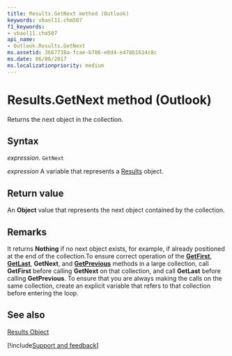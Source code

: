 ```yaml
---
title: Results.GetNext method (Outlook)
keywords: vbaol11.chm507
f1_keywords:
- vbaol11.chm507
api_name:
- Outlook.Results.GetNext
ms.assetid: 3667738a-fcae-b786-e8d4-e478b1614c8c
ms.date: 06/08/2017
ms.localizationpriority: medium
---
```



# Results.GetNext method (Outlook)

Returns the next object in the collection. 


## Syntax

_expression_. `GetNext`

_expression_ A variable that represents a [Results](Outlook.Results.md) object.


## Return value

An **Object** value that represents the next object contained by the collection.


## Remarks

It returns **Nothing** if no next object exists, for example, if already positioned at the end of the collection.To ensure correct operation of the **[GetFirst](Outlook.Results.GetFirst.md)**, **[GetLast](Outlook.Results.GetLast.md)**, **GetNext**, and **[GetPrevious](Outlook.Results.GetPrevious.md)** methods in a large collection, call **GetFirst** before calling **GetNext** on that collection, and call **GetLast** before calling **GetPrevious**. To ensure that you are always making the calls on the same collection, create an explicit variable that refers to that collection before entering the loop.


## See also


[Results Object](Outlook.Results.md)

[!include[Support and feedback](~/includes/feedback-boilerplate.md)]
